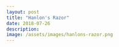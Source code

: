 ```yaml
---
layout: post
title: "Hanlon's Razor"
date: 2018-07-26
description: 
image: /assets/images/hanlons-razor.png
---
```

